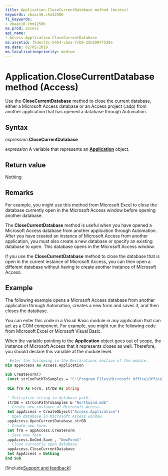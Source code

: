 ```yaml
---
title: Application.CloseCurrentDatabase method (Access)
keywords: vbaac10.chm12506
f1_keywords:
- vbaac10.chm12506
ms.prod: access
api_name:
- Access.Application.CloseCurrentDatabase
ms.assetid: f5dec73c-54b4-c5ea-7cb9-25b5997f539e
ms.date: 02/05/2019
ms.localizationpriority: medium
---
```



# Application.CloseCurrentDatabase method (Access)

Use the **CloseCurrentDatabase** method to close the current database, either a Microsoft Access database or an Access project (.adp) from another application that has opened a database through Automation.


## Syntax

_expression_.**CloseCurrentDatabase**

_expression_ A variable that represents an **[Application](Access.Application.md)** object.


## Return value

Nothing


## Remarks

For example, you might use this method from Microsoft Excel to close the database currently open in the Microsoft Access window before opening another database.

The **CloseCurrentDatabase** method is useful when you have opened a Microsoft Access database from another application through Automation. After you have created an instance of Microsoft Access from another application, you must also create a new database or specify an existing database to open. This database opens in the Microsoft Access window.

If you use the **CloseCurrentDatabase** method to close the database that is open in the current instance of Microsoft Access, you can then open a different database without having to create another instance of Microsoft Access.


## Example

The following example opens a Microsoft Access database from another application through Automation, creates a new form and saves it, and then closes the database.

You can enter this code in a Visual Basic module in any application that can act as a COM component. For example, you might run the following code from Microsoft Excel or Microsoft Visual Basic.

When the variable pointing to the **Application** object goes out of scope, the instance of Microsoft Access that it represents closes as well. Therefore, you should declare this variable at the module level.

```vb
' Enter the following in the Declarations section of the module. 
Dim appAccess As Access.Application 
 
Sub CreateForm() 
 Const strConPathToSamples = "C:\Program Files\Microsoft Office\Office12\Samples\" 
 
 Dim frm As Form, strDB As String 
 
 ' Initialize string to database path. 
 strDB = strConPathToSamples & "Northwind.mdb" 
 ' Create new instance of Microsoft Access. 
 Set appAccess = CreateObject("Access.Application") 
 ' Open database in Microsoft Access window. 
 appAccess.OpenCurrentDatabase strDB 
 ' Create new form. 
 Set frm = appAccess.CreateForm 
 ' Save new form. 
 appAccess.DoCmd.Save , "NewForm1" 
 ' Close currently open database. 
 appAccess.CloseCurrentDatabase 
 Set AppAccess = Nothing 
End Sub
```




[!include[Support and feedback](~/includes/feedback-boilerplate.md)]
